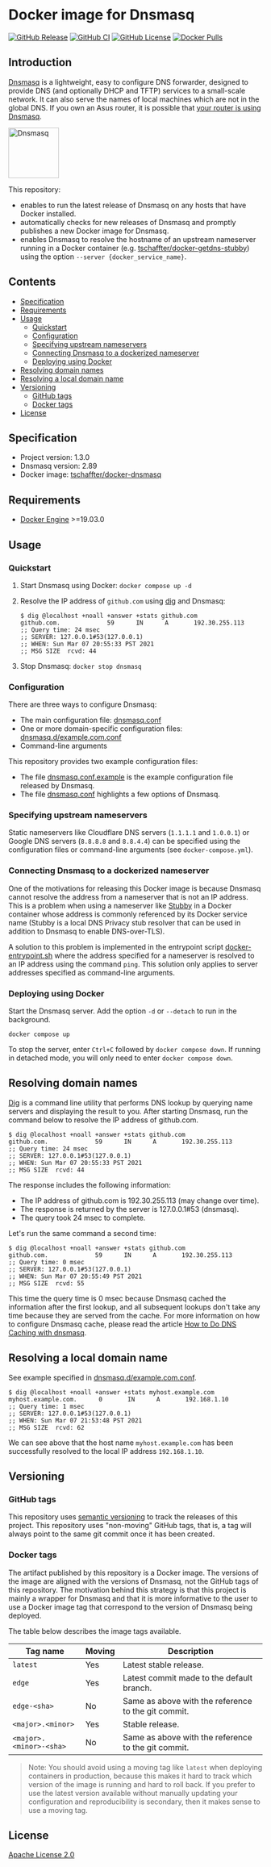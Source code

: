 # Docker image for Dnsmasq

[![GitHub Release](https://img.shields.io/github/release/tschaffter/docker-dnsmasq.svg?include_prereleases&color=94398d&labelColor=555555&logoColor=ffffff&style=for-the-badge&logo=github)](https://github.com/tschaffter/docker-dnsmasq/releases)
[![GitHub CI](https://img.shields.io/github/workflow/status/tschaffter/docker-dnsmasq/CI.svg?color=94398d&labelColor=555555&logoColor=ffffff&style=for-the-badge&logo=github)](https://github.com/tschaffter/docker-dnsmasq/actions)
[![GitHub License](https://img.shields.io/github/license/tschaffter/docker-dnsmasq.svg?color=94398d&labelColor=555555&logoColor=ffffff&style=for-the-badge&logo=github)](https://github.com/tschaffter/docker-dnsmasq/blob/main/LICENSE)
[![Docker Pulls](https://img.shields.io/docker/pulls/tschaffter/dnsmasq.svg?color=94398d&labelColor=555555&logoColor=ffffff&style=for-the-badge&label=pulls&logo=docker)](https://hub.docker.com/r/tschaffter/dnsmasq)


## Introduction

[Dnsmasq] is a lightweight, easy to configure DNS forwarder, designed to provide
DNS (and optionally DHCP and TFTP) services to a small-scale network. It can
also serve the names of local machines which are not in the global DNS. If you
own an Asus router, it is possible that [your router is using Dnsmasq].

<img alt="Dnsmasq" src="https://raw.githubusercontent.com/tschaffter/docker-dnsmasq/main/images/dnsmasq-icon.svg" height="100px">

This repository:

- enables to run the latest release of Dnsmasq on any hosts that have Docker
  installed.
- automatically checks for new releases of Dnsmasq and promptly publishes a new
  Docker image for Dnsmasq.
- enables Dnsmasq to resolve the hostname of an upstream nameserver running in a
  Docker container (e.g. [tschaffter/docker-getdns-stubby]) using the option
  `--server {docker_service_name}`.


## Contents

- [Specification](#Specification)
- [Requirements](#Requirements)
- [Usage](#Usage)
  - [Quickstart](#Quickstart)
  - [Configuration](#Configuration)
  - [Specifying upstream nameservers](#Specifying-upstream-nameservers)
  - [Connecting Dnsmasq to a dockerized nameserver](Connecting-Dnsmasq-to-a-dockerized-nameserver)
  - [Deploying using Docker](#Deploying-using-Docker)
- [Resolving domain names](#Resolving-domain-names)
- [Resolving a local domain name](#Resolving-a-local-domain-name)
- [Versioning](#Versioning)
  - [GitHub tags](#GitHub-tags)
  - [Docker tags](#Docker-tags)
- [License](#License)


## Specification

- Project version: 1.3.0
- Dnsmasq version: 2.89
- Docker image: [tschaffter/docker-dnsmasq]


## Requirements

- [Docker Engine] >=19.03.0


## Usage

### Quickstart

1. Start Dnsmasq using Docker: `docker compose up -d`
2. Resolve the IP address of `github.com` using [dig] and Dnsmasq:

    ```console
    $ dig @localhost +noall +answer +stats github.com
    github.com.             59      IN      A       192.30.255.113
    ;; Query time: 24 msec
    ;; SERVER: 127.0.0.1#53(127.0.0.1)
    ;; WHEN: Sun Mar 07 20:55:33 PST 2021
    ;; MSG SIZE  rcvd: 44
    ```

3. Stop Dnsmasq: `docker stop dnsmasq`

### Configuration

There are three ways to configure Dnsmasq:

- The main configuration file: [dnsmasq.conf](dnsmasq.conf)
- One or more domain-specific configuration files:
  [dnsmasq.d/example.com.conf](dnsmasq.d/example.com.conf)
- Command-line arguments

This repository provides two example configuration files:

- The file [dnsmasq.conf.example](dnsmasq.conf.example) is the example
  configuration file released by Dnsmasq.
- The file [dnsmasq.conf](dnsmasq.conf) highlights a few options of Dnsmasq.

### Specifying upstream nameservers

Static nameservers like Cloudflare DNS servers (`1.1.1.1` and `1.0.0.1`) or
Google DNS servers (`8.8.8.8` and `8.8.4.4`) can be specified using the
configuration files or command-line arguments (see `docker-compose.yml`).

### Connecting Dnsmasq to a dockerized nameserver

One of the motivations for releasing this Docker image is because Dnsmasq cannot
resolve the address from a nameserver that is not an IP address. This is a
problem when using a nameserver like [Stubby] in a Docker container whose
address is commonly referenced by its Docker service name (Stubby is a local DNS
Privacy stub resolver that can be used in addition to Dnsmasq to enable
DNS-over-TLS).

A solution to this problem is implemented in the entrypoint script
[docker-entrypoint.sh](docker-entrypoint.sh) where the address specified for a
nameserver is resolved to an IP address using the command `ping`. This solution
only applies to server addresses specified as command-line arguments.

### Deploying using Docker

Start the Dnsmasq server. Add the option `-d` or `--detach` to run in the
background.

```console
docker compose up
```

To stop the server, enter `Ctrl+C` followed by `docker compose down`. If running
in detached mode, you will only need to enter `docker compose down`.


## Resolving domain names

[Dig] is a command line utility that performs DNS lookup by querying name
servers and displaying the result to you. After starting Dnsmasq, run the
command below to resolve the IP address of github.com.

```console
$ dig @localhost +noall +answer +stats github.com
github.com.             59      IN      A       192.30.255.113
;; Query time: 24 msec
;; SERVER: 127.0.0.1#53(127.0.0.1)
;; WHEN: Sun Mar 07 20:55:33 PST 2021
;; MSG SIZE  rcvd: 44
```

The response includes the following information:

- The IP address of github.com is 192.30.255.113 (may change over time).
- The response is returned by the server is 127.0.0.1#53 (dnsmasq).
- The query took 24 msec to complete.

Let's run the same command a second time:

```console
$ dig @localhost +noall +answer +stats github.com
github.com.             59      IN      A       192.30.255.113
;; Query time: 0 msec
;; SERVER: 127.0.0.1#53(127.0.0.1)
;; WHEN: Sun Mar 07 20:55:49 PST 2021
;; MSG SIZE  rcvd: 55
```

This time the query time is 0 msec because Dnsmasq cached the information after
the first lookup, and all subsequent lookups don't take any time because they
are served from the cache. For more information on how to configure Dnsmasq
cache, please read the article [How to Do DNS Caching with dnsmasq].


## Resolving a local domain name

See example specified in
[dnsmasq.d/example.com.conf](dnsmasq.d/example.com.conf).

```console
$ dig @localhost +noall +answer +stats myhost.example.com
myhost.example.com.      0       IN      A       192.168.1.10
;; Query time: 1 msec
;; SERVER: 127.0.0.1#53(127.0.0.1)
;; WHEN: Sun Mar 07 21:53:48 PST 2021
;; MSG SIZE  rcvd: 62
```

We can see above that the host name `myhost.example.com` has been successfully
resolved to the local IP address `192.168.1.10`.


## Versioning

### GitHub tags

This repository uses [semantic versioning] to track the releases of this
project. This repository uses "non-moving" GitHub tags, that is, a tag will
always point to the same git commit once it has been created.

### Docker tags

The artifact published by this repository is a Docker image. The versions of the
image are aligned with the versions of Dnsmasq, not the GitHub tags of this
repository. The motivation behind this strategy is that this project is mainly a
wrapper for Dnsmasq and that it is more informative to the user to use a Docker
image tag that correspond to the version of Dnsmasq being deployed.

The table below describes the image tags available.

| Tag name                    | Moving | Description
|-----------------------------|--------|------------
| `latest`                    | Yes    | Latest stable release.
| `edge`                      | Yes    | Latest commit made to the default branch.
| `edge-<sha>`                | No     | Same as above with the reference to the git commit.
| `<major>.<minor>`           | Yes    | Stable release.
| `<major>.<minor>-<sha>`     | No     | Same as above with the reference to the git commit.

> Note: You should avoid using a moving tag like `latest` when deploying
containers in production, because this makes it hard to track which version of
the image is running and hard to roll back. If you prefer to use the latest
version available without manually updating your configuration and
reproducibility is secondary, then it makes sense to use a moving tag.

## License

[Apache License 2.0]

<!-- Links -->

[Dnsmasq]: https://thekelleys.org.uk/gitweb/?p=dnsmasq.git;a=summary
[your router is using Dnsmasq]: https://unfinishedbitness.info/2015/05/26/asuswrt-finalized-setup/
[Stubby]: https://github.com/getdnsapi/stubby
[tschaffter/docker-dnsmasq]: https://hub.docker.com/repository/docker/tschaffter/docker-dnsmasq
[Docker Engine]: https://docs.docker.com/engine/install/
[Dig]: https://en.wikipedia.org/wiki/Dig_(command)
[semantic versioning]: https://semver.org/
[tschaffter/docker-getdns-stubby]: https://github.com/tschaffter/docker-getdns-stubby
[How to Do DNS Caching with dnsmasq]: https://netbeez.net/blog/linux-dns-caching-dnsmasq/
[Apache License 2.0]: https://github.com/tschaffter/docker-dnsmasq/blob/main/LICENSE
